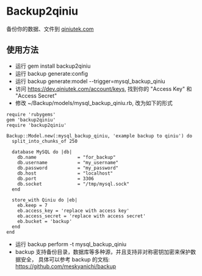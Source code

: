 # Backup2qiniu

备份你的数据、文件到 [qiniutek.com](http://www.qiniutek.com/)

## 使用方法

* 运行 gem install backup2qiniu
* 运行 backup generate:config
* 运行 backup generate:model --trigger=mysql_backup_qiniu
* 访问 https://dev.qiniutek.com/account/keys, 找到你的 "Access Key" 和 "Access Secret"
* 修改 ~/Backup/models/mysql_backup_qiniu.rb, 改为如下的形式

```
require 'rubygems'
gem 'backup2qiniu'
require 'backup2qiniu'

Backup::Model.new(:mysql_backup_qiniu, 'example backup to qiniu') do
  split_into_chunks_of 250

  database MySQL do |db|
    db.name               = "for_backup"
    db.username           = "my_username"
    db.password           = "my_password"
    db.host               = "localhost"
    db.port               = 3306
    db.socket             = "/tmp/mysql.sock"
  end

  store_with Qiniu do |eb|
    eb.keep = 7
    eb.access_key = 'replace with access key'
    eb.access_secret = 'replace with access secret'
    eb.bucket = 'backup'
  end
end
```

* 运行 backup perform -t mysql_backup_qiniu
* backup 支持备份目录，数据库等多种源，并且支持非对称密钥加密来保护数据安全，
   具体可以参考 backup 的文档: https://github.com/meskyanichi/backup
